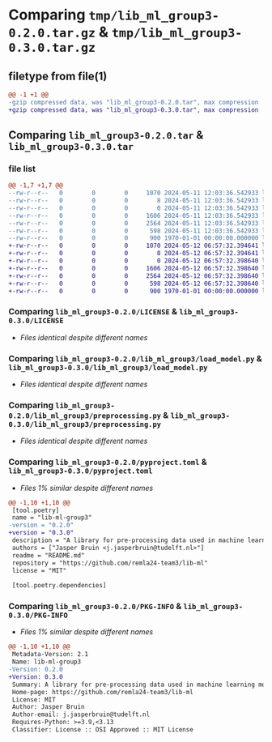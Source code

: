 # Comparing `tmp/lib_ml_group3-0.2.0.tar.gz` & `tmp/lib_ml_group3-0.3.0.tar.gz`

## filetype from file(1)

```diff
@@ -1 +1 @@
-gzip compressed data, was "lib_ml_group3-0.2.0.tar", max compression
+gzip compressed data, was "lib_ml_group3-0.3.0.tar", max compression
```

## Comparing `lib_ml_group3-0.2.0.tar` & `lib_ml_group3-0.3.0.tar`

### file list

```diff
@@ -1,7 +1,7 @@
--rw-r--r--   0        0        0     1070 2024-05-11 12:03:36.542933 lib_ml_group3-0.2.0/LICENSE
--rw-r--r--   0        0        0        8 2024-05-11 12:03:36.542933 lib_ml_group3-0.2.0/README.md
--rw-r--r--   0        0        0        0 2024-05-11 12:03:36.542933 lib_ml_group3-0.2.0/lib_ml_group3/__init__.py
--rw-r--r--   0        0        0     1606 2024-05-11 12:03:36.542933 lib_ml_group3-0.2.0/lib_ml_group3/load_model.py
--rw-r--r--   0        0        0     2564 2024-05-11 12:03:36.542933 lib_ml_group3-0.2.0/lib_ml_group3/preprocessing.py
--rw-r--r--   0        0        0      598 2024-05-11 12:03:36.542933 lib_ml_group3-0.2.0/pyproject.toml
--rw-r--r--   0        0        0      900 1970-01-01 00:00:00.000000 lib_ml_group3-0.2.0/PKG-INFO
+-rw-r--r--   0        0        0     1070 2024-05-12 06:57:32.394641 lib_ml_group3-0.3.0/LICENSE
+-rw-r--r--   0        0        0        8 2024-05-12 06:57:32.394641 lib_ml_group3-0.3.0/README.md
+-rw-r--r--   0        0        0        0 2024-05-12 06:57:32.398640 lib_ml_group3-0.3.0/lib_ml_group3/__init__.py
+-rw-r--r--   0        0        0     1606 2024-05-12 06:57:32.398640 lib_ml_group3-0.3.0/lib_ml_group3/load_model.py
+-rw-r--r--   0        0        0     2564 2024-05-12 06:57:32.398640 lib_ml_group3-0.3.0/lib_ml_group3/preprocessing.py
+-rw-r--r--   0        0        0      598 2024-05-12 06:57:32.398640 lib_ml_group3-0.3.0/pyproject.toml
+-rw-r--r--   0        0        0      900 1970-01-01 00:00:00.000000 lib_ml_group3-0.3.0/PKG-INFO
```

### Comparing `lib_ml_group3-0.2.0/LICENSE` & `lib_ml_group3-0.3.0/LICENSE`

 * *Files identical despite different names*

### Comparing `lib_ml_group3-0.2.0/lib_ml_group3/load_model.py` & `lib_ml_group3-0.3.0/lib_ml_group3/load_model.py`

 * *Files identical despite different names*

### Comparing `lib_ml_group3-0.2.0/lib_ml_group3/preprocessing.py` & `lib_ml_group3-0.3.0/lib_ml_group3/preprocessing.py`

 * *Files identical despite different names*

### Comparing `lib_ml_group3-0.2.0/pyproject.toml` & `lib_ml_group3-0.3.0/pyproject.toml`

 * *Files 1% similar despite different names*

```diff
@@ -1,10 +1,10 @@
 [tool.poetry]
 name = "lib-ml-group3"
-version = "0.2.0"
+version = "0.3.0"
 description = "A library for pre-processing data used in machine learning models"
 authors = ["Jasper Bruin <j.jasperbruin@tudelft.nl>"]
 readme = "README.md"
 repository = "https://github.com/remla24-team3/lib-ml"
 license = "MIT"
 
 [tool.poetry.dependencies]
```

### Comparing `lib_ml_group3-0.2.0/PKG-INFO` & `lib_ml_group3-0.3.0/PKG-INFO`

 * *Files 1% similar despite different names*

```diff
@@ -1,10 +1,10 @@
 Metadata-Version: 2.1
 Name: lib-ml-group3
-Version: 0.2.0
+Version: 0.3.0
 Summary: A library for pre-processing data used in machine learning models
 Home-page: https://github.com/remla24-team3/lib-ml
 License: MIT
 Author: Jasper Bruin
 Author-email: j.jasperbruin@tudelft.nl
 Requires-Python: >=3.9,<3.13
 Classifier: License :: OSI Approved :: MIT License
```

